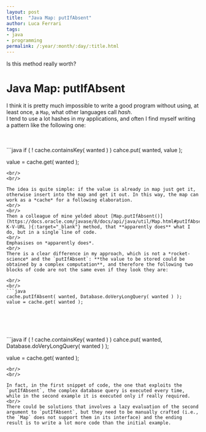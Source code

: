 ```yaml
---
layout: post
title:  "Java Map: putIfAbsent"
author: Luca Ferrari
tags:
- java
- programming
permalink: /:year/:month/:day/:title.html
---
```

Is this method really worth?

# Java Map: putIfAbsent

I think it is pretty much impossible to write a good program without using, at least once, a `Map`, what other languages call *hash*.
<br/>
I tend to use a lot hashes in my applications, and often I find myself writing a pattern like the following one:

<br/>
<br/>
```java
if ( ! cache.containsKey( wanted ) )
   cahce.put( wanted, value );
   
value = cache.get( wanted );   
```
<br/>
<br/>

The idea is quite simple: if the value is already in map just get it, otherwise insert into the map and get it out. In this way, the map can work as a *cache* for a following elaboration.
<br/>
<br/>
Then a colleague of mine yelded about [Map.putIfAbsent()](https://docs.oracle.com/javase/8/docs/api/java/util/Map.html#putIfAbsent-K-V-URL ){:target="_blank"} method, that **apparently does** what I do, but in a single line of code.
<br/>
Emphasises on *apparently does*.
<br/>
There is a clear difference in my approach, which is not a *rocket-science* and the `putIfAbsent`: **the value to be stored could be obtained by a complex computation**, and therefore the following two blocks of code are not the same even if they look they are:

<br/>
<br/>
```java
cache.putIfAbsent( wanted, Database.doVeryLongQuery( wanted ) );
value = cache.get( wanted );   
```
<br/>
<br/>

<br/>
<br/>
```java
if ( ! cache.containsKey( wanted ) )
   cahce.put( wanted, Database.doVeryLongQuery( wanted ) );
   
value = cache.get( wanted );   
```
<br/>
<br/>

In fact, in the first snippet of code, the one that exploits the `putIfAbsent`, the complex database query is executed every time, while in the second example it is executed only if really required.
<br/>
There could be solutions that involves a lazy evaluation of the second argument to `putIfAbsent`, but they need to be manually crafted (i.e., the `Map` does not support them in its interface) and the ending result is to write a lot more code than the initial example.
